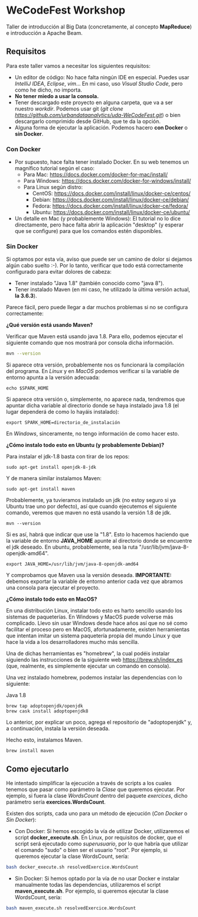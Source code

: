 # WeCodeFest Workshop

Taller de introducción al Big Data (concretamente, al concepto **MapReduce**) e introducción a Apache Beam.

## Requisitos

Para este taller vamos a necesitar los siguientes requisitos:

- Un editor de código: No hace falta ningún IDE en especial. Puedes usar *IntelliJ IDEA*, *Eclipse*, *vim*... En mi caso, uso *Visual Studio Code*, pero como he dicho, no importa.
- **No tener miedo a usar la consola.**
- Tener descargado este proyecto en alguna carpeta, que va a ser nuestro *workdir*. Podemos usar git (*git clone https://github.com/urbandataanalytics/uda-WeCodeFest.git*) o bien descargarlo comprimido desde GitHub, que te da la opción.
- Alguna forma de ejecutar la aplicación. Podemos hacero **con Docker** o **sin Docker**.

### Con Docker

- Por supuesto, hace falta tener instalado Docker. En su web tenemos un magnífico tutorial según el caso:
    - Para Mac: https://docs.docker.com/docker-for-mac/install/
    - Para Windows: https://docs.docker.com/docker-for-windows/install/
    - Para Linux según distro:
        - CentOS: https://docs.docker.com/install/linux/docker-ce/centos/
        - Debian: https://docs.docker.com/install/linux/docker-ce/debian/
        - Fedora: https://docs.docker.com/install/linux/docker-ce/fedora/
        - Ubuntu: https://docs.docker.com/install/linux/docker-ce/ubuntu/
- Un detalle en Mac (y probablemente Windows): El tutorial no lo dice directamente, pero hace falta abrir la aplicación "desktop" (y esperar que se configure) para que los comandos estén disponibles.

### Sin Docker

Si optamos por esta vía, aviso que puede ser un camino de dolor si dejamos algún cabo suelto :-). Por lo tanto, verificar que todo está correctamente configurado para evitar dolores de cabeza:

- Tener instalado "Java 1.8" (también conocido como "java 8").
- Tener instalado Maven (en mi caso, he utilizado la última versión actual, **la 3.6.3**).

Parece fácil, pero puede llegar a dar muchos problemas si no se configura correctamente:

**¿Qué versión está usando Maven?**

Verificar que Maven está usando java 1.8. Para ello, podemos ejecutar el siguiente comando que nos mostrará por consola dicha información.
```bash
mvn --version
```
Si aparece otra versión, probablemente nos os funcionará la compilación del programa. En *Linux* y en *MacOS* podemos verificar si la variable de entorno apunta a la versión adecuada:
```
echo $SPARK_HOME
```
Si aparece otra versión o, simplemente, no aparece nada, tendremos que apuntar dicha variable al directorio donde se haya instalado java 1.8 (el lugar dependerá de como lo hayáis instalado):
```
export SPARK_HOME=directorio_de_instalación
```
En *Windows*, sinceramente, no tengo información de como hacer esto.

**¿Cómo instalo todo esto en Ubuntu (y probablemente Debian)?**

Para instalar el jdk-1.8 basta con tirar de los repos:

```
sudo apt-get install openjdk-8-jdk
```

Y de manera similar instalamos Maven:
```
sudo apt-get install maven
```

Probablemente, ya tuvieramos instalado un jdk (no estoy seguro si ya Ubuntu trae uno por defecto), así que cuando ejecutemos el siguiente comando,
veremos que maven no está usando la versión 1.8 de jdk.
```
mvn --version
```
Si es así, habrá que indicar que use la "1.8". Esto lo hacemos haciendo que la variable de entorno **JAVA_HOME** apunte al directorio donde se encuentre el jdk deseado. En ubuntu, probablemente, sea la ruta "/usr/lib/jvm/java-8-openjdk-amd64".

```
export JAVA_HOME=/usr/lib/jvm/java-8-openjdk-amd64
```

Y comprobamos que Maven usa la versión deseada. **IMPORTANTE:** debemos exportar la variable de entorno anterior cada vez que abramos una consola para ejecutar el proyecto.


**¿Cómo instalo todo esto en MacOS?**

En una distribución Linux, instalar todo esto es harto sencillo usando los sistemas de paqueterías. En Windows y MacOS puede volverse más complicado. Llevo sin usar Windows desde hace años así que no sé como facilitar el proceso pero en MacOS, afortunadamente, existen herramientas que intentan imitar un sistema paquetería propia del mundo Linux y que hace la vida a los desarrolladores mucho más sencilla.

Una de dichas herramientas es "homebrew", la cual podéis instalar siguiendo las instrucciones de la siguiente web https://brew.sh/index_es (que, realmente, es simplemente ejecutar un comando en consola).

Una vez instalado homebrew, podemos instalar las dependencias con lo siguiente:

Java 1.8
```
brew tap adoptopenjdk/openjdk
brew cask install adoptopenjdk8
```

Lo anterior, por explicar un poco, agrega el repositorio de "adoptopenjdk" y, a continuación, instala la versión deseada.

Hecho esto, instalamos Maven.

```
brew install maven
```

## Como ejecutarlo

He intentado simplificar la ejecución a través de scripts a los cuales tenemos que pasar como parámetro la *Clase* que queremos ejecutar. Por ejemplo, si fuera la clase *WordsCount* dentro del paquete *exercices*, dicho parámetro sería **exercices.WordsCount**.

Existen dos scripts, cada uno para un método de ejecución (*Con Docker* o *Sin Docker*):

- Con Docker: Si hemos escogido la vía de utilizar Docker, utilizaremos el script **docker_execute.sh**. En Linux, por requisitos de docker, que el script será ejecutado como *superusuario*, por lo que habría que utilizar el comando "sudo" o bien ser el usuario "root".
Por ejemplo, si queremos ejecutar la clase WordsCount, sería:
````bash
bash docker_execute.sh resolvedExercice.WordsCount
````
- Sin Docker: Si hemos optado por la vía de no usar Docker e instalar manualmente todas las dependencias, utilizaremos el script **maven_execute.sh**.
Por ejemplo, si queremos ejecutar la clase WordsCount, sería:
````bash
bash maven_execute.sh resolvedExercice.WordsCount
````